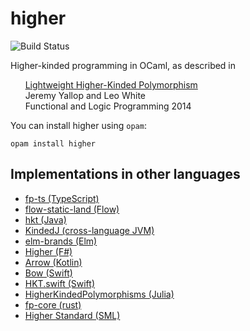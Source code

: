 higher
======

![Build Status](https://github.com/yallop/higher/workflows/Higher%20tests/badge.svg)

Higher-kinded programming in OCaml, as described in

&nbsp;&nbsp;&nbsp;&nbsp;&nbsp;&nbsp;[Lightweight Higher-Kinded Polymorphism][flops-2014-paper]<br/>
&nbsp;&nbsp;&nbsp;&nbsp;&nbsp;&nbsp;Jeremy Yallop and Leo White<br/>
&nbsp;&nbsp;&nbsp;&nbsp;&nbsp;&nbsp;Functional and Logic Programming 2014<br/>

You can install higher using `opam`:

```
opam install higher
```

Implementations in other languages
----------------------------------

* [fp-ts (TypeScript)](https://github.com/gcanti/fp-ts)
* [flow-static-land (Flow)](https://github.com/gcanti/flow-static-land)
* [hkt (Java)](https://github.com/derive4j/hkt)
* [KindedJ (cross-language JVM)](https://github.com/KindedJ/KindedJ)
* [elm-brands (Elm)](https://github.com/joneshf/elm-brands)
* [Higher (F#)](https://github.com/palladin/Higher)
* [Arrow (Kotlin)](http://arrow-kt.io/docs/patterns/error_handling/)
* [Bow (Swift)](https://bow-swift.io/docs/fp-concepts/higher-kinded-types/)
* [HKT.swift (Swift)](https://gist.github.com/anandabits/f12a77c49fc002cf68a5f1f62a0ac9c4)
* [HigherKindedPolymorphisms (Julia)](https://github.com/thautwarm/HigherKindedPolymorphisms.jl)
* [fp-core (rust)](https://github.com/JasonShin/fp-core.rs/blob/4564c429/README.md#higher-kinded-type-hkt)
* [Higher Standard (SML)](https://github.com/mmcqd/higher-standard)

[flops-2014-paper]: https://www.cl.cam.ac.uk/~jdy22/papers/lightweight-higher-kinded-polymorphism.pdf
